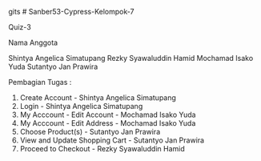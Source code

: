 gits # Sanber53-Cypress-Kelompok-7

Quiz-3

Nama Anggota

Shintya Angelica Simatupang
Rezky Syawaluddin Hamid
Mochamad Isako Yuda
Sutantyo Jan Prawira

Pembagian Tugas :
1. Create Account - Shintya Angelica Simatupang
2. Login - Shintya Angelica Simatupang
3. My Acccount - Edit Account - Mochamad Isako Yuda
4. My Acccount - Edit Address - Mochamad Isako Yuda
5. Choose Product(s) - Sutantyo Jan Prawira
6. View and Update Shopping Cart - Sutantyo Jan Prawira
7. Proceed to Checkout - Rezky Syawaluddin Hamid


